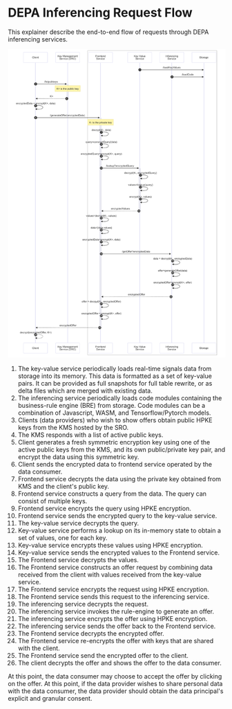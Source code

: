 # DEPA Inferencing Request Flow
This explainer describe the end-to-end flow of requests through DEPA inferencing services. 

![Request Flow](images/depa_inferencing_request_flow.png)

1. The key-value service periodically loads real-time signals data from storage into its memory. This data is formatted as a set of key-value pairs. It can be provided as full snapshots for full table rewrite, or as delta files which are merged with existing data. 
1. The inferencing service periodically loads code modules containing the business-rule engine (BRE) from storage. Code modules can be a combination of Javascript, WASM, and Tensorflow/Pytorch models. 
1. Clients (data providers) who wish to show offers obtain public HPKE keys from the KMS hosted by the SRO. 
1. The KMS responds with a list of active public keys. 
1. Client generates a fresh symmetric encryption key using one of the active public keys from the KMS, and its own public/private key pair, and encrypt the data using this symmetric key. 
1. Client sends the encrypted data to frontend service operated by the data consumer.
1. Frontend service decrypts the data using the private key obtained from KMS and the client's public key. 
1. Frontend service constructs a query from the data. The query can consist of multiple keys.
1. Frontend service encrypts the query using HPKE encryption. 
1. Frontend service sends the encrypted query to the key-value service. 
1. The key-value service decrypts the query. 
1. Key-value service performs a lookup on its in-memory state to obtain a set of values, one for each key. 
1. Key-value service encrypts these values using HPKE encryption. 
1. Key-value service sends the encrypted values to the Frontend service. 
1. The Frontend service decrypts the values. 
1. The Frontend service constructs an offer request by combining data received from the client with values received from the key-value service. 
1. The Frontend service encrypts the request using HPKE encryption. 
1. The Frontend service sends this request to the inferencing service. 
1. The inferencing service decrypts the request. 
1. The inferencing service invokes the rule-engine to generate an offer. 
1. The inferencing service encrypts the offer using HPKE encryption.
1. The inferencing service sends the offer back to the Frontend service. 
1. The Frontend service decrypts the encrypted offer. 
1. The Frontend service re-encrypts the offer with keys that are shared with the client. 
1. The Frontend service send the encrypted offer to the client. 
1. The client decrypts the offer and shows the offer to the data consumer. 

At this point, the data consumer may choose to accept the offer by clicking on the offer. At this point, if the data provider wishes to share personal data with the data consumer, the data provider should obtain the data principal's explicit and granular consent.
